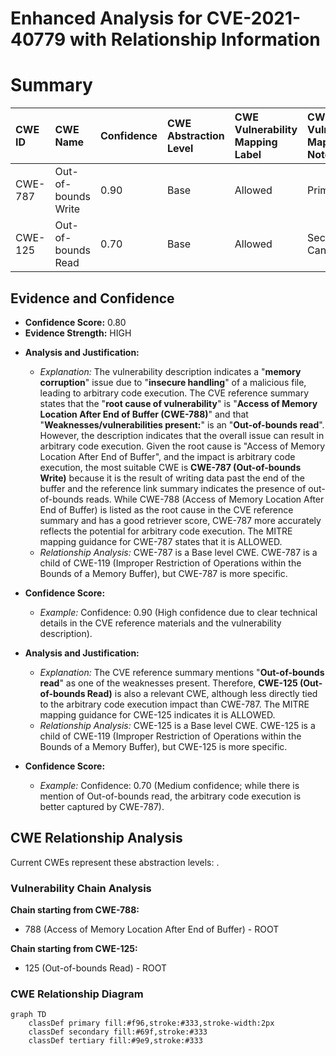 # Enhanced Analysis for CVE-2021-40779 with Relationship Information

# Summary
| CWE ID  | CWE Name                      | Confidence | CWE Abstraction Level | CWE Vulnerability Mapping Label | CWE-Vulnerability Mapping Notes |
| :------- | :----------------------------- | :--------- | :-------------------- | :------------------------------ | :----------------------------- |
| CWE-787 | Out-of-bounds Write          | 0.90      | Base                 | Allowed                        | Primary CWE                    |
| CWE-125 | Out-of-bounds Read          | 0.70      | Base                 | Allowed                        | Secondary Candidate           |

## Evidence and Confidence

*   **Confidence Score:** 0.80
*   **Evidence Strength:** HIGH

- **Analysis and Justification:**
  - *Explanation:* The vulnerability description indicates a "**memory corruption**" issue due to "**insecure handling**" of a malicious file, leading to arbitrary code execution. The CVE reference summary states that the "**root cause of vulnerability**" is "**Access of Memory Location After End of Buffer (CWE-788)**" and that "**Weaknesses/vulnerabilities present:**" is an "**Out-of-bounds read**". However, the description indicates that the overall issue can result in arbitrary code execution. Given the root cause is "Access of Memory Location After End of Buffer", and the impact is arbitrary code execution, the most suitable CWE is **CWE-787 (Out-of-bounds Write)** because it is the result of writing data past the end of the buffer and the reference link summary indicates the presence of out-of-bounds reads. While CWE-788 (Access of Memory Location After End of Buffer) is listed as the root cause in the CVE reference summary and has a good retriever score, CWE-787 more accurately reflects the potential for arbitrary code execution. The MITRE mapping guidance for CWE-787 states that it is ALLOWED.
  - *Relationship Analysis:* CWE-787 is a Base level CWE. CWE-787 is a child of CWE-119 (Improper Restriction of Operations within the Bounds of a Memory Buffer), but CWE-787 is more specific.

- **Confidence Score:**
  - *Example:* Confidence: 0.90 (High confidence due to clear technical details in the CVE reference materials and the vulnerability description).

- **Analysis and Justification:**
  - *Explanation:* The CVE reference summary mentions "**Out-of-bounds read**" as one of the weaknesses present. Therefore, **CWE-125 (Out-of-bounds Read)** is also a relevant CWE, although less directly tied to the arbitrary code execution impact than CWE-787. The MITRE mapping guidance for CWE-125 indicates it is ALLOWED.
  - *Relationship Analysis:* CWE-125 is a Base level CWE. CWE-125 is a child of CWE-119 (Improper Restriction of Operations within the Bounds of a Memory Buffer), but CWE-125 is more specific.

- **Confidence Score:**
  - *Example:* Confidence: 0.70 (Medium confidence; while there is mention of Out-of-bounds read, the arbitrary code execution is better captured by CWE-787).


## CWE Relationship Analysis

Current CWEs represent these abstraction levels: .


### Vulnerability Chain Analysis

**Chain starting from CWE-788:**
- 788 (Access of Memory Location After End of Buffer) - ROOT


**Chain starting from CWE-125:**
- 125 (Out-of-bounds Read) - ROOT



### CWE Relationship Diagram

```mermaid
graph TD
    classDef primary fill:#f96,stroke:#333,stroke-width:2px
    classDef secondary fill:#69f,stroke:#333
    classDef tertiary fill:#9e9,stroke:#333
```
